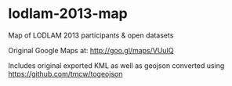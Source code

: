 lodlam-2013-map
===============

Map of LODLAM 2013 participants &amp; open datasets

Original Google Maps at: http://goo.gl/maps/VUuIQ

Includes original exported KML as well as geojson converted using https://github.com/tmcw/togeojson
